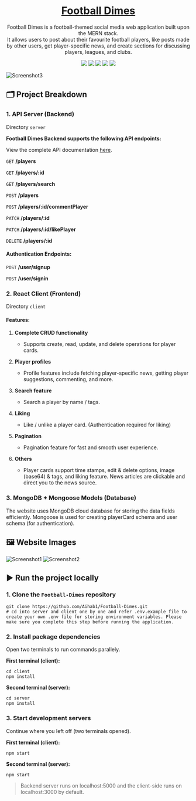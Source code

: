 
<h1 align="center">
  <a href="https://football-dimes.herokuapp.com">
    Football Dimes
  </a>
</h1>

<p align="center">
  Football Dimes is a football-themed social media web application built upon the MERN stack.
  <br>
  It allows users to post about their favourite football players, like posts made by other users, get player-specific news, and create sections for discussing players, leagues, and clubs.
</p>
<p align="center">
  <strong><img src="https://img.shields.io/badge/MongoDB-4EA94B?style=for-the-badge&logo=mongodb&logoColor=white" /> <img src="https://img.shields.io/badge/Express.js-000000?style=for-the-badge&logo=express&logoColor=white" /> <img src="https://img.shields.io/badge/React-20232A?style=for-the-badge&logo=react&logoColor=61DAFB" /> <img src="https://img.shields.io/badge/Redux-593D88?style=for-the-badge&logo=redux&logoColor=white" /> <img src="https://img.shields.io/badge/Node.js-339933?style=for-the-badge&logo=nodedotjs&logoColor=white" /></strong>
</p>
    
![Screenshot3](https://user-images.githubusercontent.com/55903466/134020098-b12931d3-c9c8-48fa-a466-fe7824b0e61c.png)

## 🗂 Project Breakdown
    
### 1. API Server (Backend)
    
Directory `server`
    
**Football Dimes Backend supports the following API endpoints:**

View the complete API documentation <a href="https://github.com/Aihab1/Football-Dimes/tree/main/server#readme">here</a>.

`GET` **/players**

`GET` **/players/:id**

`GET` **/players/search**

`POST` **/players**

`POST` **/players/:id/commentPlayer**

`PATCH` **/players/:id**

`PATCH` **/players/:id/likePlayer**

`DELETE` **/players/:id**
 
#### Authentication Endpoints:

`POST` **/user/signup**

`POST` **/user/signin**

### 2. React Client (Frontend)

Directory `client`

#### Features:

1. **Complete CRUD functionality**
    - Supports create, read, update, and delete operations for player cards.

2. **Player profiles**
    - Profile features include fetching player-specific news, getting player suggestions, commenting, and more.

3. **Search feature**
    - Search a player by name / tags.

4. **Liking**
    - Like / unlike a player card. (Authentication required for liking)

5. **Pagination**
    - Pagination feature for fast and smooth user experience.

6. **Others**
    - Player cards support time stamps, edit & delete options, image (base64) & tags, and liking feature. News articles are clickable and direct you to the news source.

### 3. MongoDB + Mongoose Models (Database)

The website uses MongoDB cloud database for storing the data fields efficiently. Mongoose is used for creating playerCard schema and user schema (for authentication).

## 🖼 Website Images

![Screenshot1](https://user-images.githubusercontent.com/55903466/134033200-0c339bc2-1ebb-4ac0-bec5-91f395eccc26.png)
![Screenshot2](https://user-images.githubusercontent.com/55903466/134033213-a48de406-9b22-466f-afe2-7e610a693153.png)

## ▶ Run the project locally

### 1. Clone the `Football-Dimes` repository
```
git clone https://github.com/Aihab1/Football-Dimes.git
# cd into server and client one by one and refer .env.example file to create your own .env file for storing environment variables. Please make sure you complete this step before running the application.
```

### 2. Install package dependencies

Open two terminals to run commands parallely.

**First terminal (client):**
```
cd client
npm install
```

**Second terminal (server):**
```
cd server
npm install
```

### 3. Start development servers

Continue where you left off (two terminals opened).

**First terminal (client):**
```
npm start
```

**Second terminal (server):**
```
npm start
```

> Backend server runs on localhost:5000 and the client-side runs on localhost:3000 by default.
